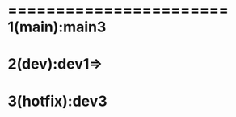 =======================
1(main):main3
========================
2(dev):dev1=>
========================
3(hotfix):dev3
=======================
